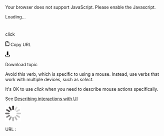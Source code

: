 Your browser does not support JavaScript. Please enable the Javascript.

Loading...

# 

click

![Copy URL](click_files/Copy.png)
Copy URL

![Download](click_files/Download.png)

Download topic

Avoid this verb, which is specific to using a mouse. Instead, use verbs that work with multiple devices, such as *select*.

It's OK to use *click* when you need to describe mouse actions specifically.

See [Describing interactions with UI](https://worldready.cloudapp.net/Styleguide/Read?id=2700&topicid=26472)

![In progress](click_files/activity-large.gif)

URL :
